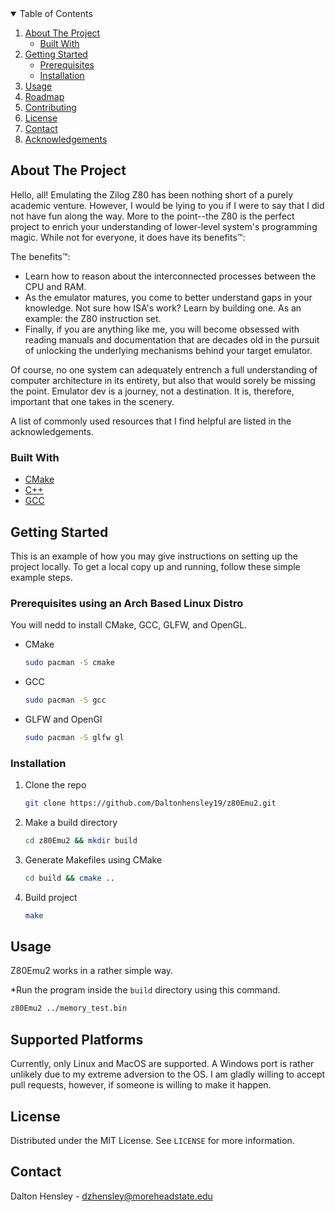 
<!-- TABLE OF CONTENTS -->
<details open="open">
  <summary>Table of Contents</summary>
  <ol>
    <li>
      <a href="#about-the-project">About The Project</a>
      <ul>
        <li><a href="#built-with">Built With</a></li>
      </ul>
    </li>
    <li>
      <a href="#getting-started">Getting Started</a>
      <ul>
        <li><a href="#prerequisites">Prerequisites</a></li>
        <li><a href="#installation">Installation</a></li>
      </ul>
    </li>
    <li><a href="#usage">Usage</a></li>
    <li><a href="#roadmap">Roadmap</a></li>
    <li><a href="#contributing">Contributing</a></li>
    <li><a href="#license">License</a></li>
    <li><a href="#contact">Contact</a></li>
    <li><a href="#acknowledgements">Acknowledgements</a></li>
  </ol>
</details>




## About The Project


Hello, all! Emulating the Zilog Z80 has been nothing short of a purely academic venture. However, I would be lying to you if I were to say that I did not have fun along the way. More to the point--the Z80 is the perfect project to enrich your understanding of lower-level system's programming magic. While not for everyone, it does have its benefits™:

The benefits™:
* Learn how to reason about the interconnected processes between the CPU and RAM.
* As the emulator matures, you come to better understand gaps in your knowledge. Not sure how ISA's work? Learn by building one. As an example: the Z80 instruction set. 
* Finally, if you are anything like me, you will become obsessed with reading manuals and documentation that are decades old in the pursuit of unlocking the underlying mechanisms behind your target emulator.  

Of course, no one system can adequately entrench a full understanding of computer architecture in its entirety, but also that would sorely be missing the point. Emulator dev is a journey, not a destination. It is, therefore, important that one takes in the scenery. 

A list of commonly used resources that I find helpful are listed in the acknowledgements.

### Built With

* [CMake](https://cmake.org/download/)
* [C++](https://support.microsoft.com/en-us/topic/the-latest-supported-visual-c-downloads-2647da03-1eea-4433-9aff-95f26a218cc0)
* [GCC](https://gcc.gnu.org/install/download.html)




## Getting Started

This is an example of how you may give instructions on setting up the project locally.
To get a local copy up and running, follow these simple example steps.

### Prerequisites using an Arch Based Linux Distro

You will nedd to install CMake, GCC, GLFW, and OpenGL.
* CMake
  ```sh
  sudo pacman -S cmake
  ```
* GCC
  ```sh
  sudo pacman -S gcc
  ```
* GLFW and OpenGl
  ```sh
  sudo pacman -S glfw gl
  ```
### Installation
1. Clone the repo
   ```sh
   git clone https://github.com/Daltonhensley19/z80Emu2.git
   ```
2. Make a build directory
   ```sh
   cd z80Emu2 && mkdir build 
   ```
3. Generate Makefiles using CMake
   ```sh
   cd build && cmake ..
   ```
3. Build project 
   ```sh
   make
   ```



## Usage

Z80Emu2 works in a rather simple way.

*Run the program inside the `build` directory using this command.
   ```sh
   z80Emu2 ../memory_test.bin
   ```

## Supported Platforms

Currently, only Linux and MacOS are supported. A Windows port is rather 
unlikely due to my extreme adversion to the OS. I am gladly willing to accept
pull requests, however, if someone is willing to make it happen.

## License

Distributed under the MIT License. See `LICENSE` for more information.




## Contact

Dalton Hensley -  dzhensley@moreheadstate.edu


